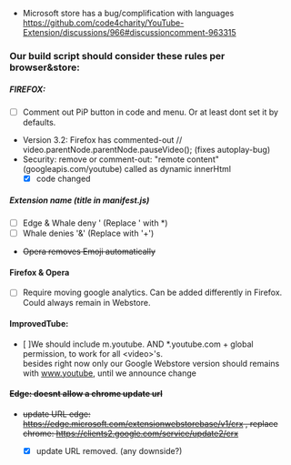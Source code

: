 - Microsoft store has a bug/complification with languages https://github.com/code4charity/YouTube-Extension/discussions/966#discussioncomment-963315

### Our build script should consider these rules per browser&store:


##### FIREFOX: 

- [ ] Comment out PiP button in code and menu.  Or at least dont set it by defaults.
- Version 3.2: Firefox has commented-out  // video.parentNode.parentNode.pauseVideo();  (fixes autoplay-bug)
- Security: remove or comment-out:  "remote content" (googleapis.com/youtube) called as dynamic innerHtml
   - [x] code changed

##### Extension name (title in manifest.js)

  - [ ] Edge & Whale deny '  (Replace ' with *) 
  - [ ] Whale denies '&' (Replace with '+')  
  - <del> Opera removes Emoji automatically
  
#### Firefox & Opera  

- [ ] Require moving google analytics.  Can be added differently in Firefox. Could always remain in Webstore.

#### ImprovedTube:
- [ ]We should include m.youtube.
  AND  *.youtube.com  + global permission, to work for all \<video\>'s. 
  <br> besides right now only our Google Webstore version should remains with www.youtube, until we announce change

#### <del> Edge: doesnt allow a chrome update url 
  - <del> update URL  edge:  https://edge.microsoft.com/extensionwebstorebase/v1/crx ,  replace chrome: https://clients2.google.com/service/update2/crx  </del>
    - [x] update URL removed. (any downside?) 
  
     


